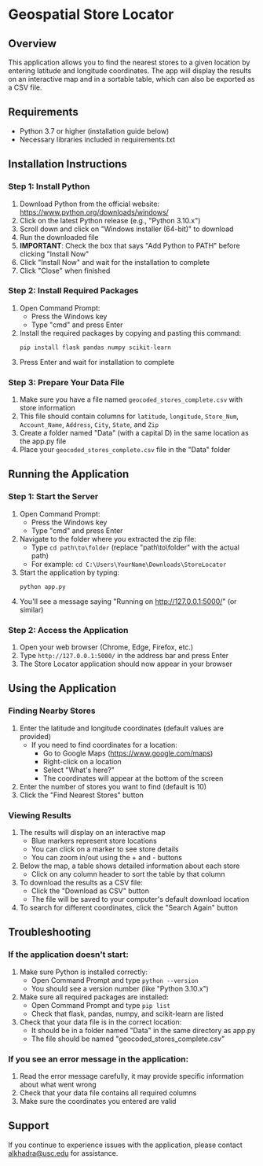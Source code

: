 # Geospatial Store Locator

## Overview
This application allows you to find the nearest stores to a given location by entering latitude and longitude coordinates. The app will display the results on an interactive map and in a sortable table, which can also be exported as a CSV file.

## Requirements
- Python 3.7 or higher (installation guide below)
- Necessary libraries included in requirements.txt

## Installation Instructions

### Step 1: Install Python
1. Download Python from the official website: https://www.python.org/downloads/windows/
2. Click on the latest Python release (e.g., "Python 3.10.x")
3. Scroll down and click on "Windows installer (64-bit)" to download
4. Run the downloaded file
5. **IMPORTANT**: Check the box that says "Add Python to PATH" before clicking "Install Now"
6. Click "Install Now" and wait for the installation to complete
7. Click "Close" when finished

### Step 2: Install Required Packages
1. Open Command Prompt:
   - Press the Windows key
   - Type "cmd" and press Enter
2. Install the required packages by copying and pasting this command:
   ```
   pip install flask pandas numpy scikit-learn
   ```
3. Press Enter and wait for installation to complete

### Step 3: Prepare Your Data File
1. Make sure you have a file named `geocoded_stores_complete.csv` with store information
2. This file should contain columns for `latitude`, `longitude`, `Store_Num`, `Account_Name`, `Address`, `City`, `State`, and `Zip`
3. Create a folder named "Data" (with a capital D) in the same location as the app.py file
4. Place your `geocoded_stores_complete.csv` file in the "Data" folder

## Running the Application

### Step 1: Start the Server
1. Open Command Prompt:
   - Press the Windows key
   - Type "cmd" and press Enter
2. Navigate to the folder where you extracted the zip file:
   - Type `cd path\to\folder` (replace "path\to\folder" with the actual path)
   - For example: `cd C:\Users\YourName\Downloads\StoreLocator`
3. Start the application by typing:
   ```
   python app.py
   ```
4. You'll see a message saying "Running on http://127.0.0.1:5000/" (or similar)

### Step 2: Access the Application
1. Open your web browser (Chrome, Edge, Firefox, etc.)
2. Type `http://127.0.0.1:5000/` in the address bar and press Enter
3. The Store Locator application should now appear in your browser

## Using the Application

### Finding Nearby Stores
1. Enter the latitude and longitude coordinates (default values are provided)
   - If you need to find coordinates for a location:
     - Go to Google Maps (https://www.google.com/maps)
     - Right-click on a location
     - Select "What's here?"
     - The coordinates will appear at the bottom of the screen
2. Enter the number of stores you want to find (default is 10)
3. Click the "Find Nearest Stores" button

### Viewing Results
1. The results will display on an interactive map
   - Blue markers represent store locations
   - You can click on a marker to see store details
   - You can zoom in/out using the + and - buttons
2. Below the map, a table shows detailed information about each store
   - Click on any column header to sort the table by that column
3. To download the results as a CSV file:
   - Click the "Download as CSV" button
   - The file will be saved to your computer's default download location
4. To search for different coordinates, click the "Search Again" button

## Troubleshooting

### If the application doesn't start:
1. Make sure Python is installed correctly:
   - Open Command Prompt and type `python --version`
   - You should see a version number (like "Python 3.10.x")
2. Make sure all required packages are installed:
   - Open Command Prompt and type `pip list`
   - Check that flask, pandas, numpy, and scikit-learn are listed
3. Check that your data file is in the correct location:
   - It should be in a folder named "Data" in the same directory as app.py
   - The file should be named "geocoded_stores_complete.csv"

### If you see an error message in the application:
1. Read the error message carefully, it may provide specific information about what went wrong
2. Check that your data file contains all required columns
3. Make sure the coordinates you entered are valid

## Support
If you continue to experience issues with the application, please contact alkhadra@usc.edu for assistance.
